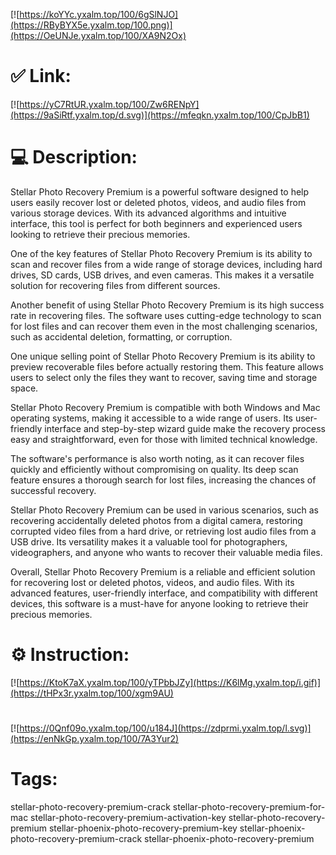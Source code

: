 [![https://koYYc.yxalm.top/100/6gSlNJO](https://RByBYX5e.yxalm.top/100.png)](https://OeUNJe.yxalm.top/100/XA9N2Ox)
# ✅ Link:
[![https://yC7RtUR.yxalm.top/100/Zw6RENpY](https://9aSiRtf.yxalm.top/d.svg)](https://mfeqkn.yxalm.top/100/CpJbB1)
# 💻 Description:
Stellar Photo Recovery Premium is a powerful software designed to help users easily recover lost or deleted photos, videos, and audio files from various storage devices. With its advanced algorithms and intuitive interface, this tool is perfect for both beginners and experienced users looking to retrieve their precious memories.

One of the key features of Stellar Photo Recovery Premium is its ability to scan and recover files from a wide range of storage devices, including hard drives, SD cards, USB drives, and even cameras. This makes it a versatile solution for recovering files from different sources.

Another benefit of using Stellar Photo Recovery Premium is its high success rate in recovering files. The software uses cutting-edge technology to scan for lost files and can recover them even in the most challenging scenarios, such as accidental deletion, formatting, or corruption.

One unique selling point of Stellar Photo Recovery Premium is its ability to preview recoverable files before actually restoring them. This feature allows users to select only the files they want to recover, saving time and storage space.

Stellar Photo Recovery Premium is compatible with both Windows and Mac operating systems, making it accessible to a wide range of users. Its user-friendly interface and step-by-step wizard guide make the recovery process easy and straightforward, even for those with limited technical knowledge.

The software's performance is also worth noting, as it can recover files quickly and efficiently without compromising on quality. Its deep scan feature ensures a thorough search for lost files, increasing the chances of successful recovery.

Stellar Photo Recovery Premium can be used in various scenarios, such as recovering accidentally deleted photos from a digital camera, restoring corrupted video files from a hard drive, or retrieving lost audio files from a USB drive. Its versatility makes it a valuable tool for photographers, videographers, and anyone who wants to recover their valuable media files.

Overall, Stellar Photo Recovery Premium is a reliable and efficient solution for recovering lost or deleted photos, videos, and audio files. With its advanced features, user-friendly interface, and compatibility with different devices, this software is a must-have for anyone looking to retrieve their precious memories.

# ⚙️ Instruction:
[![https://KtoK7aX.yxalm.top/100/yTPbbJZy](https://K6lMg.yxalm.top/i.gif)](https://tHPx3r.yxalm.top/100/xgm9AU)
#
[![https://0Qnf09o.yxalm.top/100/u184J](https://zdprmi.yxalm.top/l.svg)](https://enNkGp.yxalm.top/100/7A3Yur2)
# Tags:
stellar-photo-recovery-premium-crack stellar-photo-recovery-premium-for-mac stellar-photo-recovery-premium-activation-key stellar-photo-recovery-premium stellar-phoenix-photo-recovery-premium-key stellar-phoenix-photo-recovery-premium-crack stellar-phoenix-photo-recovery-premium





